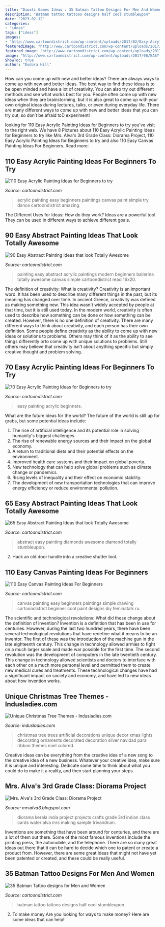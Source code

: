```yaml
---
title: "Diwali Games Ideas : 35 Batman Tattoo Designs For Men And Women"
description: "Batman tattoo tattoos designs half cool stumbleupon"
date: "2023-02-12"
categories:
- "ideas"
tags: ["ideas"]
images:
- "http://www.cartoondistrict.com/wp-content/uploads/2017/02/Easy-Acrylic-Painting-Ideas-for-Beginners00023.jpeg"
featuredImage: "http://www.cartoondistrict.com/wp-content/uploads/2017/06/EASY-CANVAS-PAINTING-IDEAS-FOR-BEGINNERS-1.jpg"
featured_image: "http://www.cartoondistrict.com/wp-content/uploads/2017/06/Easy-Abstract-Painting-Ideas00016.jpg"
image: "http://www.cartoondistrict.com/wp-content/uploads/2017/06/EASY-CANVAS-PAINTING-IDEAS-FOR-BEGINNERS-1.jpg"
ShowToc: true
author: "Eudora Hill"
---
```



How can you come up with new and better ideas?
There are always ways to come up with new and better ideas. The best way to find these ideas is to be open minded and have a lot of creativity. You can also try out different methods and see what works best for you. People often come up with new ideas when they are brainstorming, but it is also great to come up with your own original ideas during lectures, talks, or even during everyday life. There are many different ways to come up with new and better ideas that you can try out, so don’t be afraid toD experiment!

	

		
looking for 110 Easy Acrylic Painting Ideas for Beginners to try you've visit to the right web. We have 8 Pictures about 110 Easy Acrylic Painting Ideas for Beginners to try like Mrs. Alva&#039;s 3rd Grade Class: Diorama Project, 110 Easy Acrylic Painting Ideas for Beginners to try and also 110 Easy Canvas Painting Ideas For Beginners. Read more:
		
    
## 110 Easy Acrylic Painting Ideas For Beginners To Try

<img loading=lazy src="http://www.cartoondistrict.com/wp-content/uploads/2017/02/Easy-Acrylic-Painting-Ideas-for-Beginners00007.jpg" onerror="this.onerror=null;this.src='https://tse4.mm.bing.net/th?id=OIP.h6ekvMpxW4n5CCg2H2UzRQHaLw&amp;pid=15.1';" alt="110 Easy Acrylic Painting Ideas for Beginners to try">

_Source: cartoondistrict.com_

>acrylic painting easy beginners paintings canvas paint simple try dance cartoondistrict amazing. 

	

The Different Uses for Ideas: How do they work?
Ideas are a powerful tool. They can be used in different ways to achieve different goals.

    
## 90 Easy Abstract Painting Ideas That Look Totally Awesome

<img loading=lazy src="http://www.cartoondistrict.com/wp-content/uploads/2017/06/Easy-Abstract-Painting-Ideas00009.jpg" onerror="this.onerror=null;this.src='https://tse3.mm.bing.net/th?id=OIP.RbLYbuGyg-p1jOyPB8ZADwHaJT&amp;pid=15.1';" alt="90 Easy Abstract Painting Ideas that look Totally Awesome">

_Source: cartoondistrict.com_

>painting easy abstract acrylic paintings modern beginners ballerina totally awesome canvas simple cartoondistrict read 16x20. 

	

The definition of creativity: What is creativity?
Creativity is an important word. It has been used to describe many different things in the past, but its meaning has changed over time. In ancient Greece, creativity was defined as making something new. This idea wasn't widely accepted by people at that time, but it is still used today. In the modern world, creativity is often used to describe how something can be done or how something can be created. However, there is no one definition of creativity. There are many different ways to think about creativity, and each person has their own definition. Some people define creativity as the ability to come up with new ideas or solutions to problems. Others may think of it as the ability to see things differently orto come up with unique solutions to problems. Still others may believe that creativity isn't about anything specific but simply creative thought and problem solving.

    
## 70 Easy Acrylic Painting Ideas For Beginners To Try

<img loading=lazy src="http://www.cartoondistrict.com/wp-content/uploads/2017/02/Easy-Acrylic-Painting-Ideas-for-Beginners00023.jpeg" onerror="this.onerror=null;this.src='https://tse4.mm.bing.net/th?id=OIP.PBtzoj5Ty79aScdDTUaMkgHaMJ&amp;pid=15.1';" alt="70 Easy Acrylic Painting Ideas for Beginners to try">

_Source: cartoondistrict.com_

>easy painting acrylic beginners. 

	

What are the future ideas for the world?
The future of the world is still up for grabs, but some potential ideas include: 
1. The rise of artificial intelligence and its potential role in solving humanity's biggest challenges. 
2. The rise of renewable energy sources and their impact on the global economy. 
3. A return to traditional diets and their potential effects on the environment. 
4. Improved health care systems and their impact on global poverty. 
5. New technology that can help solve global problems such as climate change or pandemics. 
6. Rising levels of inequality and their effect on economic stability. 
7. The development of new transportation technologies that can improve energy efficiency or reduce environmental pollution.

    
## 65 Easy Abstract Painting Ideas That Look Totally Awesome

<img loading=lazy src="http://www.cartoondistrict.com/wp-content/uploads/2017/06/Easy-Abstract-Painting-Ideas00016.jpg" onerror="this.onerror=null;this.src='https://tse2.mm.bing.net/th?id=OIP.4SRh_MekhydORAxNC-EZGAHaLJ&amp;pid=15.1';" alt="65 Easy Abstract Painting Ideas that look Totally Awesome">

_Source: cartoondistrict.com_

>abstract easy painting diamonds awesome diamond totally stumbleupon. 

	

2. Hack an old door handle into a creative shutter tool.

    
## 110 Easy Canvas Painting Ideas For Beginners

<img loading=lazy src="http://www.cartoondistrict.com/wp-content/uploads/2017/06/EASY-CANVAS-PAINTING-IDEAS-FOR-BEGINNERS-1.jpg" onerror="this.onerror=null;this.src='https://tse2.mm.bing.net/th?id=OIP.H6gMTd0OUDPwOK1iTZySQAHaZ_&amp;pid=15.1';" alt="110 Easy Canvas Painting Ideas For Beginners">

_Source: cartoondistrict.com_

>canvas painting easy beginners paintings simple drawing cartoondistrict beginner cool paint designs diy feminatalk ru. 

	

The scientific and technological revolutions: What did these change about the definition of invention?
Invention is a definition that has been in use for centuries. However, during the last two hundred years, there have been several technological revolutions that have redefine what it means to be an inventor. The first of these was the introduction of the machine gun in the late eighteenth century. This change in technology allowed armies to fight on a much larger scale and made war possible for the first time. The second revolution was the development of computers in the late twentieth century. This change in technology allowed scientists and doctors to interface with each other on a much more personal level and permitted them to create new medical cures and treatments. These technological changes have had a significant impact on society and economy, and have led to new ideas about how invention works.

    
## Unique Christmas Tree Themes - Indusladies.com

<img loading=lazy src="http://www.indusladies.com/wp/wp-content/uploads/2016/10/christmastree12_red_mod.jpg" onerror="this.onerror=null;this.src='https://tse4.mm.bing.net/th?id=OIP.dRbxF8YpmX8YDLGPZS_uTAHaHa&amp;pid=15.1';" alt="Unique Christmas Tree Themes - Indusladies.com">

_Source: indusladies.com_

>christmas tree trees artificial decorations unique decor xmas lights decorating ornaments decorated decoration silver navidad para ribbon themes noel colored. 

	

Creative ideas can be everything from the creative idea of a new song to the creative idea of a new business. Whatever your creative idea, make sure it is unique and interesting. Dedicate some time to think about what you could do to make it a reality, and then start planning your steps.

    
## Mrs. Alva&#039;s 3rd Grade Class: Diorama Project

<img loading=lazy src="http://2.bp.blogspot.com/-shtmcxAI3TI/T6QfCPwowGI/AAAAAAAAAGE/qruXD2hwzEs/s1600/India.JPG" onerror="this.onerror=null;this.src='https://tse1.mm.bing.net/th?id=OIP.8DU2voB0RuOg0-QjYsB--QHaFI&amp;pid=15.1';" alt="Mrs. Alva&#039;s 3rd Grade Class: Diorama Project">

_Source: mrsalva3.blogspot.com_

>diorama kerala india project projects crafts grade 3rd indian class cards water alva mrs making sample trivandrum. 

	

Inventions are something that have been around for centuries, and there are a lot of them out there. Some of the most famous inventions include the printing press, the automobile, and the telephone. There are so many great ideas out there that it can be hard to decide which one to patent or create a product from. However, there are some great ideas that might not have yet been patented or created, and these could be really useful.

    
## 35 Batman Tattoo Designs For Men And Women

<img loading=lazy src="http://cartoondistrict.com/wp-content/uploads/2014/11/batman-tattoo-designs-for-men-and-women25.jpg" onerror="this.onerror=null;this.src='https://tse4.mm.bing.net/th?id=OIP.R8wnwmBBqDMkTYdmW8RGQAHaLd&amp;pid=15.1';" alt="35 Batman Tattoo designs for Men and Women">

_Source: cartoondistrict.com_

>batman tattoo tattoos designs half cool stumbleupon. 

	

2. To make money
Are you looking for ways to make money? Here are some ideas that can help!

